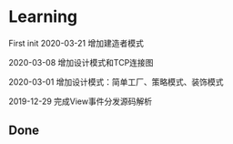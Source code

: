 # Learning
First init
2020-03-21 增加建造者模式

2020-03-08 增加设计模式和TCP连接图

2020-03-01 增加设计模式：简单工厂、策略模式、装饰模式

2019-12-29 完成View事件分发源码解析

## Done
